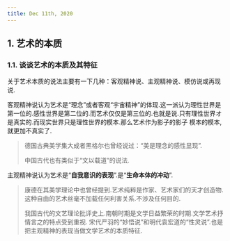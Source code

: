 ```yaml
---
title: Dec 11th, 2020
---
```


## 1. 艺术的本质 

### 1.1. 谈谈艺术的本质及其特征 

关于艺术本质的说法主要有一下几种：客观精神说、主观精神说、模仿说或再现说. 

客观精神说认为艺术是“理念”或者客观“宇宙精神”的体现.这一派认为理性世界是第一位的.感性世界是第二位的.而艺术仅仅是第三位的.也就是说.只有理性世界オ是真实的.而现实世界只是理性世界的模本.那么艺术作为影子的影子 模本的模本, 就更加不真实了.

> 德国古典美学集大成者黑格尔也曾经说过：“美是理念的感性显现”. 
>
> 中国古代也有类似于“文以载道”的说法. 

主观精神说认为艺术是“**自我意识的表现**”.是“**生命本体的冲动**”.

> 康德在其美学理论中也曾经提到.艺术纯粹是作家、艺术家们的天才创造物.这种自由的艺术丝毫不加载任何利害关系.不涉及任何目的.
>
> 我国古代的文艺理论批评史上.南朝时期是文学日益繁荣的时期.文学艺术抒情言之的特点受到重视.
> 宋代严羽的“妙悟说”和明代袁宏道的“性灵说”.也是把主观精神的表现当做文学艺术的本质特征.
